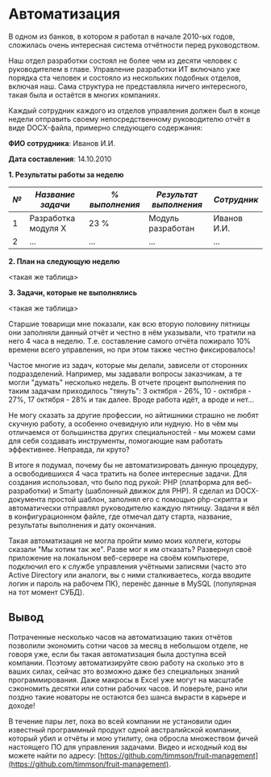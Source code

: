 # Автоматизация

В одном из банков, в котором я работал в начале 2010-ых годов, сложилась очень интересная система отчётности перед руководством.

Наш отдел разработки состоял не более чем из десяти человек с руководителем в главе. Управление разработки ИТ включало уже порядка ста человек и
состояло из нескольких подобных отделов, включая наш. Сама структура не представляла ничего интересного, такая была и остаётся в многих компаниях.

Каждый сотрудник каждого из отделов управления должен был в конце недели отправить своему непосредственному руководителю отчёт в виде DOCX-файла,
примерно следующего содержания:

**ФИО сотрудника**: Иванов И.И.

**Дата составления**: 14.10.2010

**1. Результаты работы за неделю**

| *№* | *Название задачи*   | *% выполнения* | *Результат выполнения* | *Сотрудник* |
|-----|---------------------|----------------|------------------------|-------------|
| 1   | Разработка модуля Х | 23 %           | Модуль разработан      | Иванов И.И. |
| 2   | ...                 | ...            | ...                    | ...         |

**2. План на следующую неделю**

<такая же таблица>

**3. Задачи, которые не выполнялись**

<такая же таблица>

Старшие товарищи мне показали, как всю вторую половину пятницы они заполняли данный отчёт и честно в нём указывали, что тратили на него 4 часа в
неделю. Т.е. составление самого отчёта пожирало 10% времени всего управления, но при этом также честно фиксировалось!

Частое многие из задач, которые мы делали, зависели от сторонних подразделений. Например, мы задавали вопросы заказчикам, а те могли "думать"
несколько недель. В отчете процент выполнения по таким задачам приходилось "тянуть": 3 октября - 26%, 10 - октября - 27%, 17 октября - 28% и так
далее. Вроде работа идёт, а вроде и нет...

Не могу сказать за другие профессии, но айтишники страшно не любят скучную работу, а особенно очевидную или нудную. Но в чём мы отличаемся от
большинства других специальностей - мы можем сами для себя создавать инструменты, помогающие нам работать эффективнее. Неправда, ли круто?

В итоге я подумал, почему бы не автоматизировать данную процедуру, а освободившихся 4 часа тратить на более интересные задачи. Для создания
использовал, что было под рукой: PHP (платформа для веб-разработки) и Smarty (шаблонный движок для PHP). Я сделал из DOCX-документа простой шаблон,
заполнял его с помощью php-скрипта и автоматически отправлял руководителю каждую пятницу. Задачи я вёл в конфигурационном файле, где отмечал дату
старта, название, результаты выполнения и дату окончания.

Такая автоматизация не могла пройти мимо моих коллеги, которы сказали "Мы хотим так же". Разве мог я им отказать? Развернул своё приложение на
локальном веб-сервере на своём компьютере, подключил его к службе управления учётными записями (часто это Active Directory или аналоги, вы с ними
сталкиваетесь, когда вводите логин и пароль на рабочем ПК), перенёс данные в MySQL (популярная на тот момент СУБД).

## Вывод

Потраченные несколько часов на автоматизацию таких отчётов позволили экономить сотни часов за месяц в небольшом отделе, не говоря уже, если бы такая
автоматизация была доступна всей компании. Поэтому автоматизируйте свою работу на сколько это в ваших силах, сейчас это возможно даже без специальных
знаний программирования. Даже макросы в Excel уже могут на масштабе сэкономить десятки или сотни рабочих часов. И поверьте, рано или поздно такие
новаторы не остаются без шанса вырасти в карьере и доходе!

В течение пары лет, пока во всей компании не установили один известный программный продукт одной австралийской компании, который убил и отчёты и мою
утилиту, она обросла множеством фичей настоящего ПО для управления задачами. Видео и исходный код вы можете найти по
адресу: [https://github.com/timmson/fruit-management](https://github.com/timmson/fruit-management).
